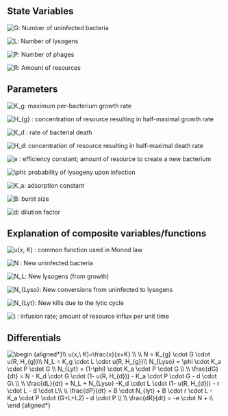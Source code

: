 ## State Variables
<img src="https://tex.s2cms.ru/svg/G" alt="G" />: Number of uninfected bacteria

<img src="https://tex.s2cms.ru/svg/L" alt="L" />: Number of lysogens 

<img src="https://tex.s2cms.ru/svg/P" alt="P" />: Number of phages

<img src="https://tex.s2cms.ru/svg/R" alt="R" />: Amount of resources

## Parameters 
<img src="https://tex.s2cms.ru/svg/K_g" alt="K_g" />: maximum per-bacterium growth rate

<img src="https://tex.s2cms.ru/svg/H_%7Bg%7D" alt="H_{g}" /> : concentration of resource resulting in half-maximal growth rate

<img src="https://tex.s2cms.ru/svg/K_d" alt="K_d" /> : rate of bacterial death

<img src="https://tex.s2cms.ru/svg/H_d" alt="H_d" />: concentration of resource resulting in half-maximal death rate 

<img src="https://tex.s2cms.ru/svg/e" alt="e" /> : efficiency constant; amount of resource to create a new bacterium

<img src="https://tex.s2cms.ru/svg/%5Cphi" alt="\phi" />: probability of lysogeny upon infection

<img src="https://tex.s2cms.ru/svg/K_a" alt="K_a" />: adsorption constant

<img src="https://tex.s2cms.ru/svg/B" alt="B" />: burst size

<img src="https://tex.s2cms.ru/svg/d" alt="d" />: dilution factor
## Explanation of composite variables/functions

<img src="https://tex.s2cms.ru/svg/u(x%2C%20K)" alt="u(x, K)" /> : common function used in Monod law

<img src="https://tex.s2cms.ru/svg/N" alt="N" /> : New uninfected bacteria

<img src="https://tex.s2cms.ru/svg/N_L" alt="N_L" />: New lysogens (from growth)

<img src="https://tex.s2cms.ru/svg/N_%7BLyso%7D" alt="N_{Lyso}" />: New conversions from uninfected to lysogens

<img src="https://tex.s2cms.ru/svg/N_%7BLyt%7D" alt="N_{Lyt}" />: New kills due to the lytic cycle

<img src="https://tex.s2cms.ru/svg/i" alt="i" /> : infusion rate; amount of resource influx per unit time

## Differentials

<img src="https://tex.s2cms.ru/svg/%5Cbegin%20%7Baligned*%7D%5C%5C%0Au(x%2C%5C%20K)%3D%5Cfrac%7Bx%7D%7Bx%2BK%7D%20%5C%5C%20%5C%5C%0AN%20%3D%20K_%7Bg%7D%20%5Ccdot%20G%20%5Ccdot%20u(R%2C%20H_%7Bg%7D)%5C%5C%20%0AN_L%20%3D%20K_g%20%5Ccdot%20L%20%5Ccdot%20u(R%2C%20H_%7Bg%7D)%5C%5C%20%0AN_%7BLyso%7D%20%3D%20%5Cphi%20%5Ccdot%20K_a%20%5Ccdot%20P%20%5Ccdot%20G%20%5C%5C%0AN_%7BLyt%7D%20%3D%20(1-%5Cphi)%20%5Ccdot%20K_a%20%5Ccdot%20P%20%5Ccdot%20G%20%5C%5C%20%5C%5C%0A%5Cfrac%7BdG%7D%7Bdt%7D%20%3D%20N%20-%20K_d%20%5Ccdot%20G%20%5Ccdot%20(1-%20u(R%2C%20H_%7Bd%7D))%20-%20K_a%20%5Ccdot%20P%20%5Ccdot%20G%20-%20d%20%5Ccdot%20G%5C%20%5C%5C%20%5C%5C%20%0A%5Cfrac%7BdL%7D%7Bdt%7D%20%3D%20N_L%20%2B%20N_%7BLyso%7D%20-K_d%20%5Ccdot%20L%20%5Ccdot%20(1-%20u(R%2C%20H_%7Bd%7D))%20-%20r%20%5Ccdot%20L%20-%20d%20%5Ccdot%20L%5C%5C%20%5C%5C%0A%5Cfrac%7BdP%7D%7Bdt%7D%20%3D%20B%20%5Ccdot%20N_%7Blyt%7D%20%2B%20B%20%5Ccdot%20r%20%5Ccdot%20L%20-%20K_a%20%5Ccdot%20P%20%5Ccdot%20(G%2BL%2BL2)%20-%20d%20%5Ccdot%20P%20%5C%5C%20%5C%5C%0A%5Cfrac%7BdR%7D%7Bdt%7D%20%3D%20-e%20%5Ccdot%20N%20%20%2B%20i%5C%20%0A%5Cend%20%7Baligned*%7D" alt="\begin {aligned*}\\
u(x,\ K)=\frac{x}{x+K} \\ \\
N = K_{g} \cdot G \cdot u(R, H_{g})\\ 
N_L = K_g \cdot L \cdot u(R, H_{g})\\ 
N_{Lyso} = \phi \cdot K_a \cdot P \cdot G \\
N_{Lyt} = (1-\phi) \cdot K_a \cdot P \cdot G \\ \\
\frac{dG}{dt} = N - K_d \cdot G \cdot (1- u(R, H_{d})) - K_a \cdot P \cdot G - d \cdot G\ \\ \\ 
\frac{dL}{dt} = N_L + N_{Lyso} -K_d \cdot L \cdot (1- u(R, H_{d})) - r \cdot L - d \cdot L\\ \\
\frac{dP}{dt} = B \cdot N_{lyt} + B \cdot r \cdot L - K_a \cdot P \cdot (G+L+L2) - d \cdot P \\ \\
\frac{dR}{dt} = -e \cdot N  + i\ 
\end {aligned*}" />
